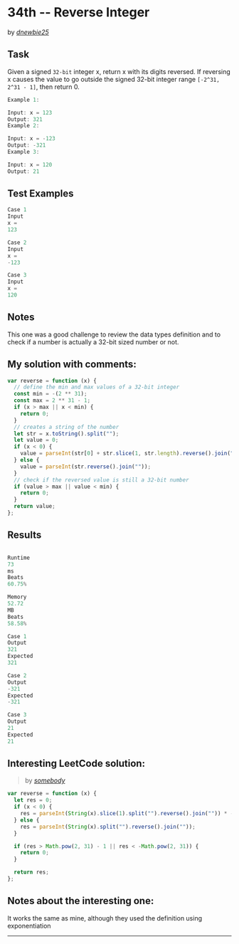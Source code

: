 # 34th -- Reverse Integer

by _[dnewbie25](https://leetcode.com/u/dnewbie25/)_

## Task

Given a signed `32-bit` integer x, return x with its digits reversed. If reversing x causes the value to go outside the signed 32-bit integer range `[-2^31, 2^31 - 1]`, then return 0.

```js
Example 1:

Input: x = 123
Output: 321
Example 2:

Input: x = -123
Output: -321
Example 3:

Input: x = 120
Output: 21

```

## Test Examples

```js
Case 1
Input
x =
123

Case 2
Input
x =
-123

Case 3
Input
x =
120

```

## Notes

This one was a good challenge to review the data types definition and to check if a number is actually a 32-bit sized number or not.

## My solution with comments:

```js
var reverse = function (x) {
  // define the min and max values of a 32-bit integer
  const min = -(2 ** 31);
  const max = 2 ** 31 - 1;
  if (x > max || x < min) {
    return 0;
  }
  // creates a string of the number
  let str = x.toString().split("");
  let value = 0;
  if (x < 0) {
    value = parseInt(str[0] + str.slice(1, str.length).reverse().join(""));
  } else {
    value = parseInt(str.reverse().join(""));
  }
  // check if the reversed value is still a 32-bit number
  if (value > max || value < min) {
    return 0;
  }
  return value;
};
```

## Results

```js

Runtime
73
ms
Beats
60.75%

Memory
52.72
MB
Beats
58.58%

Case 1
Output
321
Expected
321

Case 2
Output
-321
Expected
-321

Case 3
Output
21
Expected
21
```

## Interesting LeetCode solution:

> by _[somebody](https://leetcode.com/problems/reverse-integer/solutions/5428589/video-using-remainder)_

```js
var reverse = function (x) {
  let res = 0;
  if (x < 0) {
    res = parseInt(String(x).slice(1).split("").reverse().join("")) * -1;
  } else {
    res = parseInt(String(x).split("").reverse().join(""));
  }

  if (res > Math.pow(2, 31) - 1 || res < -Math.pow(2, 31)) {
    return 0;
  }

  return res;
};
```

## Notes about the interesting one:

It works the same as mine, although they used the definition using exponentiation

---
